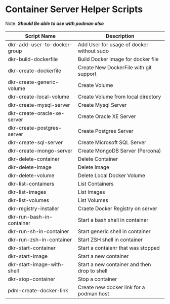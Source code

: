 # Container Server Helper Scripts

Note: ***Should Be able to use with podman also***

| Script Name | Description |
|-------------|-------------|
| dkr-add-user-to-docker-group | Add User for usage of docker without sudo |
| dkr-build-dockerfile | Build Docker image for docker file |
| dkr-create-dockerfile | Create New DockerFile with git support |
| dkr-create-generic-volume | Create Volume |
| dkr-create-local-volume | Create Volume from local directory |
| dkr-create-mysql-server | Create Mysql Server |
| dkr-create-oracle-xe-server | Create Oracle XE Server |
| dkr-create-postgres-server | Create Postgres Server |
| dkr-create-sql-server | Create Microsoft SQL Server |
| dkr-create-mongo-server | Create MongoDB Server (Percona) |
| dkr-delete-container | Delete Container |
| dkr-delete-image | Delete Image |
| dkr-delete-volume | Delete Local Docker Volume |
| dkr-list-containers | List Containers |
| dkr-list-images | List Images |
| dkr-list-volumes | List Volumes |
| dkr-registry-installer | Craete Docker Registry on server |
| dkr-run-bash-in-container | Start a bash shell in container |
| dkr-run-sh-in-container | Start generic shell in container |
| dkr-run-zsh-in-container | Start ZSH shell in container |
| dkr-start-container | Start a contaienr that was stopped |
| dkr-start-image | Start a new container |
| dkr-start-image-with-shell | Start a new container and then drop to shell |
| dkr-stop-container | Stop a container |
| pdm-create-docker-link | Create new docker link for a podman host |